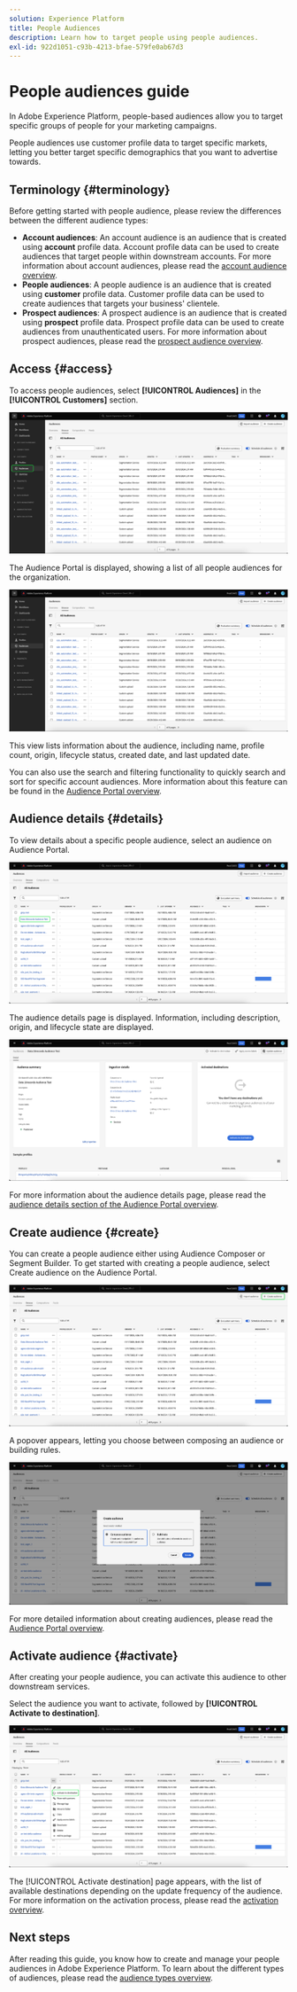 ```yaml
---
solution: Experience Platform
title: People Audiences
description: Learn how to target people using people audiences.
exl-id: 922d1051-c93b-4213-bfae-579fe0ab67d3
---
```

# People audiences guide

In Adobe Experience Platform, people-based audiences allow you to target specific groups of people for your marketing campaigns.

People audiences use customer profile data to target specific markets, letting you better target specific demographics that you want to advertise towards.

## Terminology {#terminology}

Before getting started with people audience, please review the differences between the different audience types:

- **Account audiences**: An account audience is an audience that is created using **account** profile data. Account profile data can be used to create audiences that target people within downstream accounts. For more information about account audiences, please read the [account audience overview](./account-audiences.md).
- **People audiences**: A people audience is an audience that is created using **customer** profile data. Customer profile data can be used to create audiences that targets your business' clientele. 
- **Prospect audiences**: A prospect audience is an audience that is created using **prospect** profile data. Prospect profile data can be used to create audiences from unauthenticated users. For more information about prospect audiences, please read the [prospect audience overview](./prospect-audiences.md).

## Access {#access}

To access people audiences, select **[!UICONTROL Audiences]** in the **[!UICONTROL Customers]** section.

![The Audiences tab is highlighted in the Customers section.](../images/types/people/select-audiences.png)

The Audience Portal is displayed, showing a list of all people audiences for the organization.

![The Audience Portal for people audiences is displayed.](../images/types/people/people-audiences.png)

This view lists information about the audience, including name, profile count, origin, lifecycle status, created date, and last updated date.

You can also use the search and filtering functionality to quickly search and sort for specific account audiences. More information about this feature can be found in the [Audience Portal overview](../ui/audience-portal.md#manage-audiences).

## Audience details {#details}

To view details about a specific people audience, select an audience on Audience Portal.

![A specified audience is highlighted in Audience Portal.](../images/types/people/select-audience.png)

The audience details page is displayed. Information, including description, origin, and lifecycle state are displayed.

![The audience details page is displayed, showing information about the people audience.](../images/types/people/audience-details.png)

For more information about the audience details page, please read the [audience details section of the Audience Portal overview](../ui/audience-portal.md#audience-details).

## Create audience {#create}

You can create a people audience either using Audience Composer or Segment Builder. To get started with creating a people audience, select Create audience on the Audience Portal.

![The Create audience button is highlighted.](../images/types/people/select-create-audience.png)

A popover appears, letting you choose between composing an audience or building rules.

![A popover displaying a choice between composing and audience and building rules is displayed.](../images/types/people/create-audience-popover.png)

For more detailed information about creating audiences, please read the [Audience Portal overview](../ui/audience-portal.md#create-audience).

## Activate audience {#activate}

After creating your people audience, you can activate this audience to other downstream services. 

Select the audience you want to activate, followed by **[!UICONTROL Activate to destination]**.

![The Activate to destination button is highlighted under the quick actions menu.](../images/types/people/activate-to-destination.png)

The [!UICONTROL Activate destination] page appears, with the list of available destinations depending on the update frequency of the audience. For more information on the activation process, please read the [activation overview](../../destinations/ui/activation-overview.md).

## Next steps

After reading this guide, you know how to create and manage your people audiences in Adobe Experience Platform. To learn about the different types of audiences, please read the [audience types overview](./overview.md).
